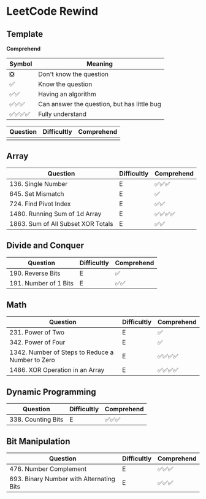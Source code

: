 # LeetCode Rewind

## Template

**Comprehend**

|Symbol|Meaning|
|--|--|
|❎|Don't know the question|
|✅|Know the question|
|✅✅|Having an algorithm|
|✅✅✅|Can answer the question, but has little bug|
|✅✅✅✅|Fully understand|

|Question|Difficultly|Comprehend|
|--|--|--|
|||

## Array

|Question|Difficultly|Comprehend|
|--|--|--|
|136. Single Number|E|✅✅✅|
|645. Set Mismatch|E|✅|
|724. Find Pivot Index|E|✅✅|
|1480. Running Sum of 1d Array|E|✅✅✅✅|
|1863. Sum of All Subset XOR Totals|E|✅✅|

## Divide and Conquer

|Question|Difficultly|Comprehend|
|--|--|--|
|190. Reverse Bits|E|✅|
|191. Number of 1 Bits|E|✅✅|

## Math

|Question|Difficultly|Comprehend|
|--|--|--|
|231. Power of Two|E|✅|
|342. Power of Four|E|✅|
|1342. Number of Steps to Reduce a Number to Zero|E|✅✅✅✅|
|1486. XOR Operation in an Array|E|✅✅✅✅|

## Dynamic Programming

|Question|Difficultly|Comprehend|
|--|--|--|
|338. Counting Bits|E|✅✅✅|

## Bit Manipulation

|Question|Difficultly|Comprehend|
|--|--|--|
|476. Number Complement|E|✅✅✅|
|693. Binary Number with Alternating Bits|E|✅✅✅|
